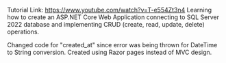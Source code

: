 Tutorial Link: https://www.youtube.com/watch?v=T-e554Zt3n4 
Learning how to create an ASP.NET Core Web Application connecting to SQL Server 2022 database and implementing CRUD (create, read, update, delete) operations.

Changed code for "created_at" since error was being thrown for DateTime to String conversion.
Created using Razor pages instead of MVC design.
